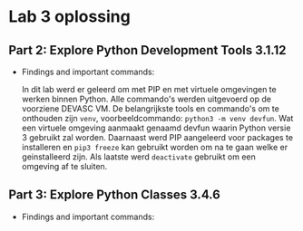 # Lab 3 oplossing

## Part 2: Explore Python Development Tools 3.1.12

- Findings and important commands:

    In dit lab werd er geleerd om met PIP en met virtuele omgevingen te werken binnen Python.
    Alle commando's werden uitgevoerd op de voorziene DEVASC VM.
    De belangrijkste tools en commando's om te onthouden zijn `venv`, voorbeeldcommando: `python3 -m venv devfun`. Wat een virtuele omgeving aanmaakt genaamd devfun waarin Python versie 3 gebruikt zal worden.
    Daarnaast werd PIP aangeleerd voor packages te installeren en `pip3 freeze` kan gebruikt worden om na te gaan welke er geinstalleerd zijn.
    Als laatste werd `deactivate` gebruikt om een omgeving af te sluiten.



## Part 3: Explore Python Classes 3.4.6

- Findings and important commands:

   




